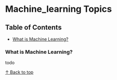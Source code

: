 # Machine_learning Topics

## Table of Contents
- [What is Machine Learning?](#what-is-machine-learning)

### What is Machine Learning?

todo

[↑ Back to top](#machine_learning-topics)



